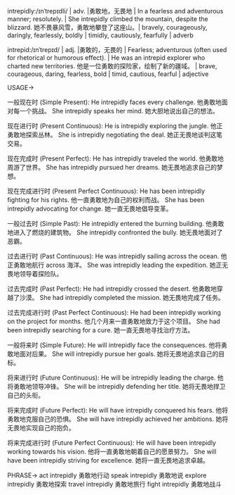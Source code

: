 intrepidly:/ɪnˈtrepɪdli/ | adv. |勇敢地，无畏地 |  In a fearless and adventurous manner; resolutely. |  She intrepidly climbed the mountain, despite the blizzard. 她不畏暴风雪，勇敢地攀登了这座山。|  bravely, courageously, daringly, fearlessly, boldly | timidly, cautiously, fearfully | adverb

intrepid:/ɪnˈtrepɪd/ | adj. |勇敢的，无畏的 |  Fearless; adventurous (often used for rhetorical or humorous effect). | He was an intrepid explorer who charted new territories. 他是一位勇敢的探险家，绘制了新的疆域。 | brave, courageous, daring, fearless, bold | timid, cautious, fearful | adjective


USAGE->

一般现在时 (Simple Present):
He intrepidly faces every challenge.  他勇敢地面对每一个挑战。
She intrepidly speaks her mind. 她大胆地说出自己的想法。

现在进行时 (Present Continuous):
He is intrepidly exploring the jungle. 他正勇敢地探索丛林。
She is intrepidly negotiating the deal. 她正无畏地谈判这笔交易。

现在完成时 (Present Perfect):
He has intrepidly traveled the world. 他勇敢地周游了世界。
She has intrepidly pursued her dreams. 她无畏地追求自己的梦想。

现在完成进行时 (Present Perfect Continuous):
He has been intrepidly fighting for his rights. 他一直勇敢地为自己的权利而战。
She has been intrepidly advocating for change. 她一直无畏地倡导变革。

一般过去时 (Simple Past):
He intrepidly entered the burning building. 他勇敢地进入了燃烧的建筑物。
She intrepidly confronted the bully. 她无畏地面对了恶霸。

过去进行时 (Past Continuous):
He was intrepidly sailing across the ocean. 他正勇敢地航行 across 海洋。
She was intrepidly leading the expedition. 她正无畏地领导着探险队。

过去完成时 (Past Perfect):
He had intrepidly crossed the desert. 他勇敢地穿越了沙漠。
She had intrepidly completed the mission. 她无畏地完成了任务。

过去完成进行时 (Past Perfect Continuous):
He had been intrepidly working on the project for months.  他几个月来一直勇敢地致力于这个项目。
She had been intrepidly searching for a cure. 她一直无畏地寻找治疗方法。

一般将来时 (Simple Future):
He will intrepidly face the consequences. 他将勇敢地面对后果。
She will intrepidly pursue her goals. 她将无畏地追求自己的目标。

将来进行时 (Future Continuous):
He will be intrepidly leading the charge. 他将勇敢地领导冲锋。
She will be intrepidly defending her title. 她将无畏地捍卫自己的头衔。

将来完成时 (Future Perfect):
He will have intrepidly conquered his fears. 他将勇敢地克服自己的恐惧。
She will have intrepidly achieved her ambitions. 她将无畏地实现自己的抱负。

将来完成进行时 (Future Perfect Continuous):
He will have been intrepidly working towards his vision. 他将一直勇敢地朝着自己的愿景努力。
She will have been intrepidly striving for excellence. 她将一直无畏地追求卓越。


PHRASE->
act intrepidly  勇敢地行动
speak intrepidly  勇敢地说
explore intrepidly  勇敢地探索
travel intrepidly  勇敢地旅行
fight intrepidly  勇敢地战斗
